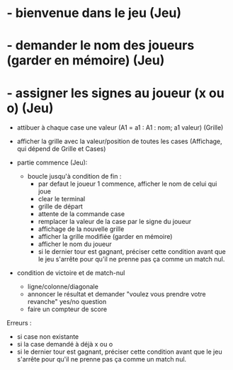 # - bienvenue dans le jeu (Jeu)
# - demander le nom des joueurs (garder en mémoire) (Jeu)
# - assigner les signes au joueur (x ou o) (Jeu)

- attibuer à chaque case une valeur (A1 = a1 : A1 : nom; a1 valeur) (Grille)
- afficher la grille avec la valeur/position de toutes les cases (Affichage, qui dépend de Grille et Cases) 

- partie commence (Jeu):
  - boucle jusqu'à condition de fin :
    - par defaut le joueur 1 commence, afficher le nom de celui qui joue
    - clear le terminal
    - grille de départ 
    - attente de la commande case
    - remplacer la valeur de la case par le signe du joueur
    - affichage de la nouvelle grille
    - afficher la grille modifiée (garder en mémoire)
    - afficher le nom du joueur
    - si le dernier tour est gagnant, préciser cette condition avant que le jeu s'arrête pour qu'il ne prenne pas ça comme un match nul.
- condition de victoire et de match-nul
  - ligne/colonne/diagonale
  - annoncer le résultat et demander "voulez vous prendre votre revanche" yes/no question
  - faire un compteur de score


Erreurs :
- si case non existante
- si la case demandé à déjà x ou o
- si le dernier tour est gagnant, préciser cette condition avant que le jeu s'arrête pour qu'il ne prenne pas ça comme un match nul.


